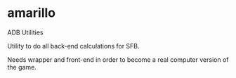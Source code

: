 # amarillo
ADB Utilities

Utility to do all back-end calculations for SFB.

Needs wrapper and front-end in order to become a real computer version of the game.
